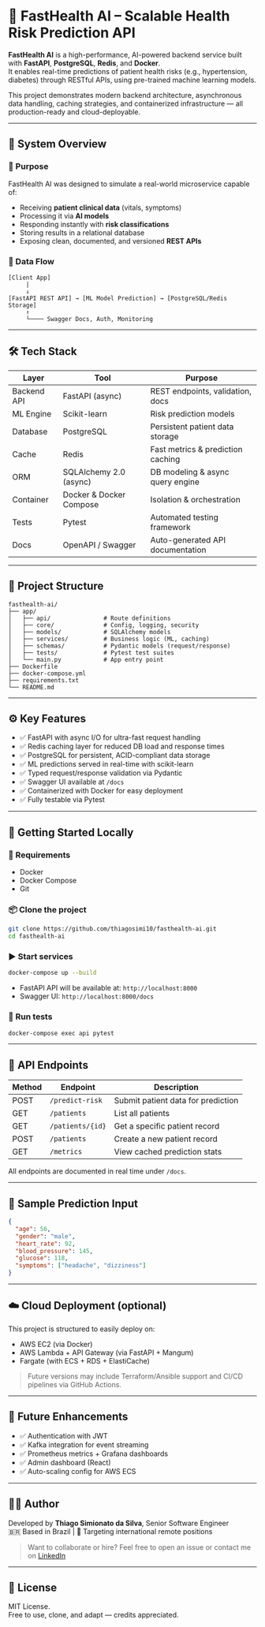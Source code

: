 # 🚀 FastHealth AI – Scalable Health Risk Prediction API

**FastHealth AI** is a high-performance, AI-powered backend service built with **FastAPI**, **PostgreSQL**, **Redis**, and **Docker**.  
It enables real-time predictions of patient health risks (e.g., hypertension, diabetes) through RESTful APIs, using pre-trained machine learning models.

This project demonstrates modern backend architecture, asynchronous data handling, caching strategies, and containerized infrastructure — all production-ready and cloud-deployable.

---

## 🧠 System Overview

### 📍 Purpose
FastHealth AI was designed to simulate a real-world microservice capable of:
- Receiving **patient clinical data** (vitals, symptoms)
- Processing it via **AI models**
- Responding instantly with **risk classifications**
- Storing results in a relational database
- Exposing clean, documented, and versioned **REST APIs**

### 🔁 Data Flow

```
[Client App]
     |
     ↓
[FastAPI REST API] → [ML Model Prediction] → [PostgreSQL/Redis Storage]
     ↑
     └──── Swagger Docs, Auth, Monitoring
```

---

## 🛠️ Tech Stack

| Layer        | Tool                 | Purpose                            |
|--------------|----------------------|------------------------------------|
| Backend API  | FastAPI (async)      | REST endpoints, validation, docs   |
| ML Engine    | Scikit-learn         | Risk prediction models             |
| Database     | PostgreSQL           | Persistent patient data storage    |
| Cache        | Redis                | Fast metrics & prediction caching  |
| ORM          | SQLAlchemy 2.0 (async)| DB modeling & async query engine  |
| Container    | Docker & Docker Compose | Isolation & orchestration        |
| Tests        | Pytest               | Automated testing framework        |
| Docs         | OpenAPI / Swagger    | Auto-generated API documentation   |

---

## 📁 Project Structure

```
fasthealth-ai/
├── app/
│   ├── api/               # Route definitions
│   ├── core/              # Config, logging, security
│   ├── models/            # SQLAlchemy models
│   ├── services/          # Business logic (ML, caching)
│   ├── schemas/           # Pydantic models (request/response)
│   ├── tests/             # Pytest test suites
│   └── main.py            # App entry point
├── Dockerfile
├── docker-compose.yml
├── requirements.txt
└── README.md
```

---

## ⚙️ Key Features

- ✅ FastAPI with async I/O for ultra-fast request handling
- ✅ Redis caching layer for reduced DB load and response times
- ✅ PostgreSQL for persistent, ACID-compliant data storage
- ✅ ML predictions served in real-time with scikit-learn
- ✅ Typed request/response validation via Pydantic
- ✅ Swagger UI available at `/docs`
- ✅ Containerized with Docker for easy deployment
- ✅ Fully testable via Pytest

---

## 🚀 Getting Started Locally

### 🔧 Requirements
- Docker
- Docker Compose
- Git

### 📦 Clone the project
```bash
git clone https://github.com/thiagosimi10/fasthealth-ai.git
cd fasthealth-ai
```

### ▶️ Start services
```bash
docker-compose up --build
```

- FastAPI API will be available at: `http://localhost:8000`
- Swagger UI: `http://localhost:8000/docs`

### 🧪 Run tests
```bash
docker-compose exec api pytest
```

---

## 🔄 API Endpoints

| Method | Endpoint           | Description                          |
|--------|--------------------|--------------------------------------|
| POST   | `/predict-risk`    | Submit patient data for prediction   |
| GET    | `/patients`        | List all patients                    |
| GET    | `/patients/{id}`   | Get a specific patient record        |
| POST   | `/patients`        | Create a new patient record          |
| GET    | `/metrics`         | View cached prediction stats         |

All endpoints are documented in real time under `/docs`.

---

## 🧠 Sample Prediction Input

```json
{
  "age": 56,
  "gender": "male",
  "heart_rate": 92,
  "blood_pressure": 145,
  "glucose": 118,
  "symptoms": ["headache", "dizziness"]
}
```

---

## ☁️ Cloud Deployment (optional)

This project is structured to easily deploy on:

- AWS EC2 (via Docker)
- AWS Lambda + API Gateway (via FastAPI + Mangum)
- Fargate (with ECS + RDS + ElastiCache)

> Future versions may include Terraform/Ansible support and CI/CD pipelines via GitHub Actions.

---

## 📌 Future Enhancements

- ✅ Authentication with JWT
- ✅ Kafka integration for event streaming
- ✅ Prometheus metrics + Grafana dashboards
- ✅ Admin dashboard (React)
- ✅ Auto-scaling config for AWS ECS

---

## 👨‍💻 Author

Developed by **Thiago Simionato da Silva**, Senior Software Engineer  
🇧🇷 Based in Brazil | 💼 Targeting international remote positions  

> Want to collaborate or hire? Feel free to open an issue or contact me on [LinkedIn](https://www.linkedin.com/in/thiago-simionato-da-silva-4b558ab2)

---

## 📝 License

MIT License.  
Free to use, clone, and adapt — credits appreciated.
